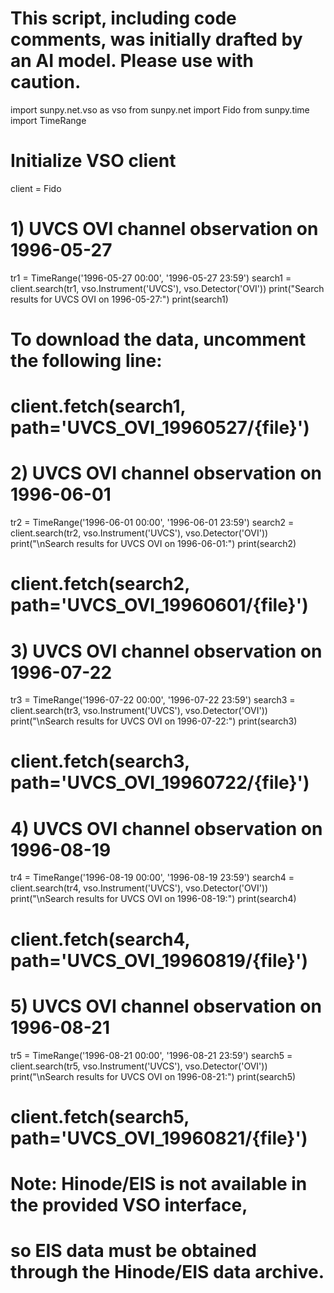 # This script, including code comments, was initially drafted by an AI model. Please use with caution.

import sunpy.net.vso as vso
from sunpy.net import Fido
from sunpy.time import TimeRange

# Initialize VSO client
client = Fido

# 1) UVCS OVI channel observation on 1996-05-27
tr1 = TimeRange('1996-05-27 00:00', '1996-05-27 23:59')
search1 = client.search(tr1,
                        vso.Instrument('UVCS'),
                        vso.Detector('OVI'))
print("Search results for UVCS OVI on 1996-05-27:")
print(search1)
# To download the data, uncomment the following line:
# client.fetch(search1, path='UVCS_OVI_19960527/{file}')

# 2) UVCS OVI channel observation on 1996-06-01
tr2 = TimeRange('1996-06-01 00:00', '1996-06-01 23:59')
search2 = client.search(tr2,
                        vso.Instrument('UVCS'),
                        vso.Detector('OVI'))
print("\nSearch results for UVCS OVI on 1996-06-01:")
print(search2)
# client.fetch(search2, path='UVCS_OVI_19960601/{file}')

# 3) UVCS OVI channel observation on 1996-07-22
tr3 = TimeRange('1996-07-22 00:00', '1996-07-22 23:59')
search3 = client.search(tr3,
                        vso.Instrument('UVCS'),
                        vso.Detector('OVI'))
print("\nSearch results for UVCS OVI on 1996-07-22:")
print(search3)
# client.fetch(search3, path='UVCS_OVI_19960722/{file}')

# 4) UVCS OVI channel observation on 1996-08-19
tr4 = TimeRange('1996-08-19 00:00', '1996-08-19 23:59')
search4 = client.search(tr4,
                        vso.Instrument('UVCS'),
                        vso.Detector('OVI'))
print("\nSearch results for UVCS OVI on 1996-08-19:")
print(search4)
# client.fetch(search4, path='UVCS_OVI_19960819/{file}')

# 5) UVCS OVI channel observation on 1996-08-21
tr5 = TimeRange('1996-08-21 00:00', '1996-08-21 23:59')
search5 = client.search(tr5,
                        vso.Instrument('UVCS'),
                        vso.Detector('OVI'))
print("\nSearch results for UVCS OVI on 1996-08-21:")
print(search5)
# client.fetch(search5, path='UVCS_OVI_19960821/{file}')

# Note: Hinode/EIS is not available in the provided VSO interface, 
# so EIS data must be obtained through the Hinode/EIS data archive.
